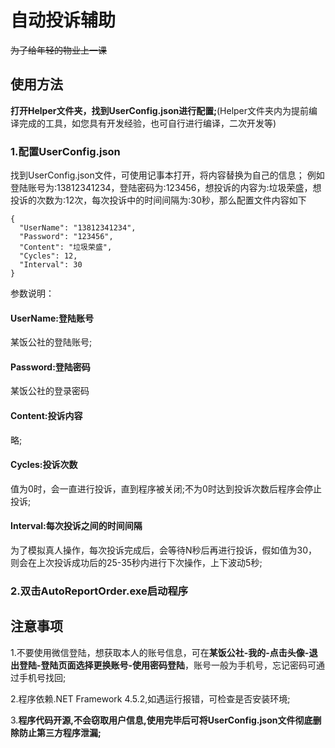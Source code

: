 # 自动投诉辅助
~~为了给年轻的物业上一课~~
## 使用方法

**打开Helper文件夹，找到UserConfig.json进行配置;**(Helper文件夹内为提前编译完成的工具，如您具有开发经验，也可自行进行编译，二次开发等)

### 1.配置UserConfig.json

找到UserConfig.json文件，可使用记事本打开，将内容替换为自己的信息；
例如登陆账号为:13812341234，登陆密码为:123456，想投诉的内容为:垃圾荣盛，想投诉的次数为:12次，每次投诉中的时间间隔为:30秒，那么配置文件内容如下
```
{
  "UserName": "13812341234",
  "Password": "123456",
  "Content": "垃圾荣盛",
  "Cycles": 12,
  "Interval": 30
}
```
参数说明：

#### UserName:登陆账号

某饭公社的登陆账号;

#### Password:登陆密码

某饭公社的登录密码

#### Content:投诉内容

略;

#### Cycles:投诉次数

值为0时，会一直进行投诉，直到程序被关闭;不为0时达到投诉次数后程序会停止投诉;

#### Interval:每次投诉之间的时间间隔

为了模拟真人操作，每次投诉完成后，会等待N秒后再进行投诉，假如值为30，则会在上次投诉成功后的25-35秒内进行下次操作，上下波动5秒;

### 2.双击AutoReportOrder.exe启动程序

## 注意事项
1.不要使用微信登陆，想获取本人的账号信息，可在**某饭公社-我的-点击头像-退出登陆-登陆页面选择更换账号-使用密码登陆**，账号一般为手机号，忘记密码可通过手机号找回;

2.程序依赖.NET Framework 4.5.2,如遇运行报错，可检查是否安装环境;

3.**程序代码开源,不会窃取用户信息,使用完毕后可将UserConfig.json文件彻底删除防止第三方程序泄漏;**
